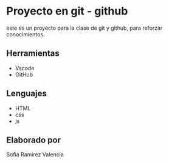 
# Proyecto en git - github

este es un proyecto para la clase de git y github,
para reforzar conocimientos.

## Herramientas 
* Vscode 
* GitHub

## Lenguajes 
* HTML
* css
* js

## Elaborado por 
Sofia Ramirez Valencia
